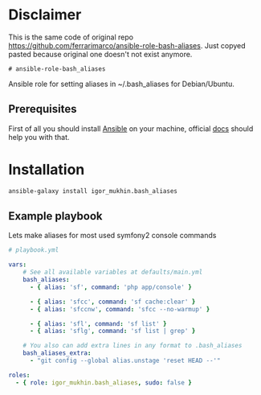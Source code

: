 # Disclaimer

This is the same code of original repo https://github.com/ferrarimarco/ansible-role-bash-aliases.
Just copyed pasted because original one doesn't not exist anymore.

    # ansible-role-bash_aliases

Ansible role for setting aliases in ~/.bash_aliases for Debian/Ubuntu.

## Prerequisites

First of all you should install [Ansible](http://www.ansible.com/home) on your machine, official [docs](http://docs.ansible.com/intro_installation.html) should help you with that.

# Installation
```bash
ansible-galaxy install igor_mukhin.bash_aliases
```

## Example playbook

Lets make aliases for most used symfony2 console commands

```yml
# playbook.yml

vars:
	# See all available variables at defaults/main.yml
	bash_aliases:
	  - { alias: 'sf', command: 'php app/console' }

	  - { alias: 'sfcc', command: 'sf cache:clear' }
	  - { alias: 'sfccnw', command: 'sfcc --no-warmup' }

	  - { alias: 'sfl', command: 'sf list' }
	  - { alias: 'sflg', command: 'sf list | grep' }

    # You also can add extra lines in any format to .bash_aliases
    bash_aliases_extra:
      - "git config --global alias.unstage 'reset HEAD --'"

roles:
  - { role: igor_mukhin.bash_aliases, sudo: false }

```
